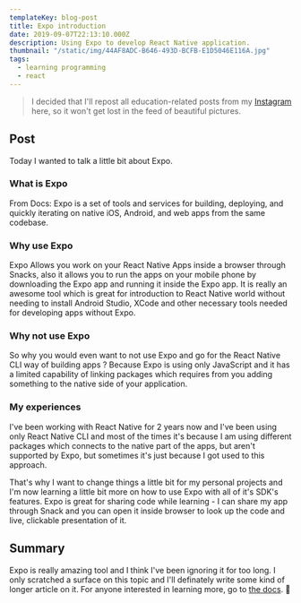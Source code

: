 ```yaml
---
templateKey: blog-post
title: Expo introduction
date: 2019-09-07T22:13:10.000Z
description: Using Expo to develop React Native application.
thumbnail: "/static/img/44AF8ADC-B646-493D-BCFB-E1D5046E116A.jpg"
tags:
  - learning programming
  - react
---
```


>I decided that I'll repost all education-related posts from my [Instagram](https://www.instagram.com/selfmadedeveloper/) here, so it won't get lost in the feed of beautiful pictures.

## Post

Today I wanted to talk a little bit about Expo.

### What is Expo

From Docs: Expo is a set of tools and services for building, deploying, and quickly iterating on native iOS, Android, and web apps from the same codebase.

### Why use Expo

Expo Allows you work on your React Native Apps inside a browser through Snacks, also it allows you to run the apps on your mobile phone by downloading the Expo app and running it inside the Expo app. It is really an awesome tool which is great for introduction to React Native world without needing to install Android Studio, XCode and other necessary tools needed for developing apps without Expo.

### Why not use Expo

So why you would even want to not use Expo and go for the React Native CLI way of building apps ? Because Expo is using only JavaScript and it has a limited capability of linking packages which requires from you adding something to the native side of your application.

### My experiences

I've been working with React Native for 2 years now and I've been using only React Native CLI and most of the times it's because I am using different packages which connects to the native part of the apps, but aren't supported by Expo, but sometimes it's just because I got used to this approach.

That's why I want to change things a little bit for my personal projects and I'm now learning a little bit more on how to use Expo with all of it's SDK's features. Expo is great for sharing code while learning - I can share my app through Snack and you can open it inside browser to look up the code and live, clickable presentation of it.

## Summary

Expo is really amazing tool and I think I've been ignoring it for too long. I only scratched a surface on this topic and I'll definately write some kind of longer article on it.
For anyone interested in learning more, go to [the docs](https://docs.expo.io/versions/latest/). 🙂
